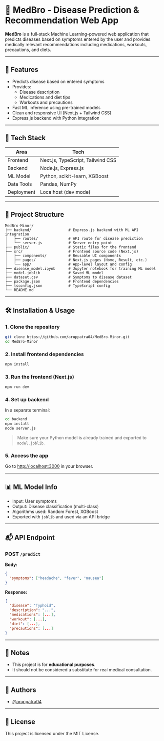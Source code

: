 # 🧠 MedBro - Disease Prediction & Recommendation Web App

**MedBro** is a full-stack Machine Learning-powered web application that predicts diseases based on symptoms entered by the user and provides medically relevant recommendations including medications, workouts, precautions, and diets.

---

## 🚀 Features

- Predicts disease based on entered symptoms
- Provides:
  - Disease description
  - Medications and diet tips
  - Workouts and precautions
- Fast ML inference using pre-trained models
- Clean and responsive UI (Next.js + Tailwind CSS)
- Express.js backend with Python integration

---

## 🧩 Tech Stack

| Area       | Tech                     |
|------------|--------------------------|
| Frontend   | Next.js, TypeScript, Tailwind CSS |
| Backend    | Node.js, Express.js      |
| ML Model   | Python, scikit-learn, XGBoost |
| Data Tools | Pandas, NumPy            |
| Deployment | Localhost (dev mode)     |

---

## 📁 Project Structure

```
MedBro-Minor/
├── backend/                 # Express.js backend with ML API integration
│   ├── routes/              # API route for disease prediction
│   └── server.js            # Server entry point
├── public/                  # Static files for the frontend
├── src/                     # Frontend source code (Next.js)
│   ├── components/          # Reusable UI components
│   ├── pages/               # Next.js pages (Home, Result, etc.)
│   └── app/                 # App-level layout and config
├── disease_model.ipynb      # Jupyter notebook for training ML model
├── model.joblib             # Saved ML model
├── dataset.csv              # Symptoms to disease dataset
├── package.json             # Frontend dependencies
├── tsconfig.json            # TypeScript config
└── README.md
```

---

## 🛠️ Installation & Usage

### 1. Clone the repository
```bash
git clone https://github.com/aruppatra04/MedBro-Minor.git
cd MedBro-Minor
```

### 2. Install frontend dependencies
```bash
npm install
```

### 3. Run the frontend (Next.js)
```bash
npm run dev
```

### 4. Set up backend
In a separate terminal:

```bash
cd backend
npm install
node server.js
```

> Make sure your Python model is already trained and exported to `model.joblib`.

### 5. Access the app
Go to [http://localhost:3000](http://localhost:3000) in your browser.

---

## 📊 ML Model Info

- Input: User symptoms
- Output: Disease classification (multi-class)
- Algorithms used: Random Forest, XGBoost
- Exported with `joblib` and used via an API bridge

---

## 📬 API Endpoint

### POST `/predict`
**Body:**
```json
{
  "symptoms": ["headache", "fever", "nausea"]
}
```

**Response:**
```json
{
  "disease": "Typhoid",
  "description": "...",
  "medications": [...],
  "workout": [...],
  "diet": [...],
  "precautions": [...]
}
```

---

## 📌 Notes

- This project is for **educational purposes**.
- It should not be considered a substitute for real medical consultation.

---

## 👥 Authors

- [@aruppatra04](https://github.com/aruppatra04)

---

## 📄 License

This project is licensed under the MIT License.
